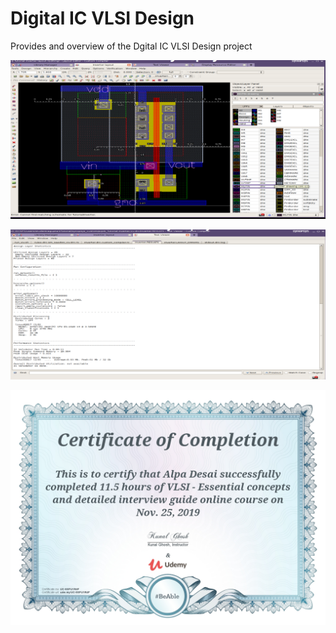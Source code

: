 # Digital IC VLSI Design

Provides and overview of the Dgital IC VLSI Design project 

![image](VLSILayout.png)

![image](Output.png)

![image](VLSI_Design_Certification.jpg)


